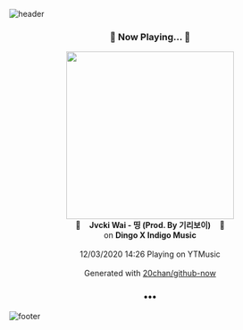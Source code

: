 ![header](https://capsule-render.vercel.app/api?type=wave&height=170&section=header&text=Hi.%20I'm%20SHIFT&fontColor=090707&fontAlignX=45&fontAlignY=65&fontSize=100)

<h3 align="center">🎵 Now Playing... 🎵</h3>
<p align="center">
  <a href="https://music.youtube.com/channel/UC0YWzdRJBYRMWPmzx-EKHzQ">
    <img width="300" src="https://lh3.googleusercontent.com/1MSnAGIMFn8Rcm7rZQr84h9VO7EM5U1L9-gntMAPfcYyOJywtlbR0wOEsj7SwjVH0Sw2Hf2hL6vRsjP4TQ">
  </a>
  <br>
  🎵&nbsp&nbsp&nbsp <b>Jvcki Wai - 띵 (Prod. By 기리보이)</b> &nbsp&nbsp&nbsp🎵
  <br>
  on <b>Dingo X Indigo Music</b>
  
  <br />
  <br />
  12/03/2020 14:26 Playing on YTMusic
  <br />
  <br />
  Generated with <a href="https://github.com/20chan/github-now">20chan/github-now</a>
</p>

<h3 align="center">•••</h3>

![footer](https://capsule-render.vercel.app/api?type=wave&height=150&section=footer)
